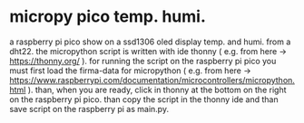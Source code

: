 # micropy pico temp. humi.
a raspberry pi pico show on a ssd1306 oled display temp. and humi. from a dht22. the micropython script is written with ide thonny ( e.g. from here -> https://thonny.org/ ). for running the script on the raspberry pi pico you must first load the firma-data for micropython ( e.g. from here -> https://www.raspberrypi.com/documentation/microcontrollers/micropython.html ). than, when you are ready, click in thonny at the bottom on the right on the raspberry pi pico. than copy the script in the thonny ide and than save script on the raspberry pi as main.py.
